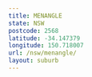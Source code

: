 ```yaml
---
title: MENANGLE
state: NSW
postcode: 2568
latitude: -34.147379
longitude: 150.718007
url: /nsw/menangle/
layout: suburb
---
```

